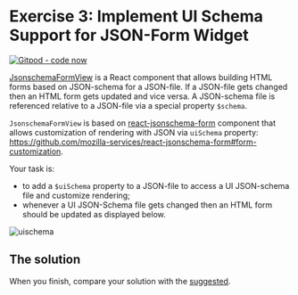 # Exercise 3: Implement UI Schema Support for JSON-Form Widget

[![Gitpod - code now](https://img.shields.io/badge/Gitpod-code%20now-blue.svg?longCache=true)](https://gitpod.io#https://github.com/TypeFox/theia-workshop/tree/exercise-3)

[JsonschemaFormView](jsonschema-form-extension/src/browser/jsonschema-form-view.tsx) is a React component that allows building HTML forms based on JSON-schema for a JSON-file.
If a JSON-file gets changed then an HTML form gets updated and vice versa. A JSON-schema file is referenced relative to a JSON-file via a special property `$schema`.

`JsonschemaFormView` is based on [react-jsonschema-form](https://github.com/mozilla-services/react-jsonschema-form) component that allows customization of rendering with JSON via `uiSchema` property: https://github.com/mozilla-services/react-jsonschema-form#form-customization.

Your task is:
- to add a `$uiSchema` property to a JSON-file to access a UI JSON-schema file and customize rendering;
- whenever a UI JSON-Schema file gets changed then an HTML form should be updated as displayed below.

![uischema](https://user-images.githubusercontent.com/3082655/41195122-fe170490-6c27-11e8-81fc-d1accd89d971.gif)

## The solution

When you finish, compare your solution with the [suggested](https://github.com/TypeFox/theia-workshop/blob/1fee6cfddbaa6512db227f36efb8f07f0bd3f205/jsonschema-form-extension/src/browser/jsonschema-form-view.tsx#L13).
